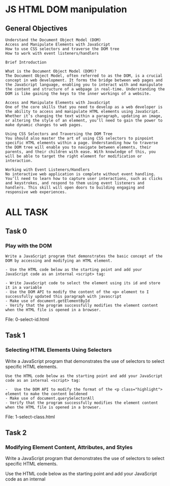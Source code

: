 # JS HTML DOM manipulation

## General Objectives
    Understand the Document Object Model (DOM)
    Access and Manipulate Elements with JavaScript
    How to use CSS selectors and traverse the DOM tree
    How to work with event listeners/handlers

    Brief Introduction

    What is the Document Object Model (DOM)?
    The Document Object Model, often referred to as the DOM, is a crucial concept in web development. It forms the bridge between web pages and the JavaScript language, enabling you to interact with and manipulate the content and structure of a webpage in real-time. Understanding the DOM is like gaining the keys to the inner workings of a website.

    Access and Manipulate Elements with JavaScript
    One of the core skills that you need to develop as a web developer is the ability to access and manipulate HTML elements using JavaScript. Whether it’s changing the text within a paragraph, updating an image, or altering the style of an element, you’ll need to gain the power to make dynamic changes to web pages.

    Using CSS Selectors and Traversing the DOM Tree
    You should also master the art of using CSS selectors to pinpoint specific HTML elements within a page. Understanding how to traverse the DOM tree will enable you to navigate between elements, their parents, and their children with ease. With knowledge of this, you will be able to target the right element for modification or interaction.

    Working with Event Listeners/Handlers
    No interactive web application is complete without event handling. You’ll need to learn how to capture user interactions, such as clicks and keystrokes, and respond to them using event listeners and handlers. This skill will open doors to building engaging and responsive web experiences.


# ALL TASK

## Task 0
###  Play with the DOM
    Write a JavaScript program that demonstrates the basic concept of the DOM by accessing and modifying an HTML element.

    - Use the HTML code below as the starting point and add your JavaScript code as an internal <script> tag:

    - Write JavaScript code to select the element using its id and store it in a variable
    - Use the DOM API to modify the content of the <p> element to I successfully updated this paragraph with javascript
    - Make use of document.getElementById
    - Verify that the program successfully modifies the element content when the HTML file is opened in a browser.

File: 0-select-id.html

## Task 1
###  Selecting HTML Elements Using Selectors
   Write a JavaScript program that demonstrates the use of selectors to select specific HTML elements.

    Use the HTML code below as the starting point and add your JavaScript code as an internal <script> tag:
    
    -   Use the DOM API to modify the format of the <p class="highlight"> element to make the content boldened
    - Make use of document.querySelectorAll
    - Verify that the program successfully modifies the element content when the HTML file is opened in a browser.

File: 1-select-class.html

## Task 2
###  Modifying Element Content, Attributes, and Styles
Write a JavaScript program that demonstrates the use of selectors to select specific HTML elements.

Use the HTML code below as the starting point and add your JavaScript code as an internal <script> tag:

    - Write JavaScript code to select the <img> element using its id and store it in a variable.
    - Use the DOM API to modify the following:
        - the src to https://picsum.photos/200/301,
        - the alt to New image
        - the border style to 2px solid red
    - Make use of document.getElementById
    - Verify that the program successfully modifies the element content when the HTML file is opened in a browser.

File: 2-select-image.html

## Task 3
###   Creating, Appending, and Removing Elements
Write a JavaScript program that demonstrates the creation, appending, and removal of elements using the DOM.

Use the HTML code below as the starting point and add your JavaScript code as an internal <script> tag:

    - Write JavaScript code to select the container element using its id and store it in a variable.
    - Use the DOM API to create a new <p> element, and add New paragraph as its content
    - Append the newly created elements to the container element.
    - Add a button that removes/hides the newly created paragraph when first click and shows it when clicked again
    - Verify that the program successfully creates, appends, and toggles elements when the HTML file is opened in a browser.

File: 3-multiple-actions.html
